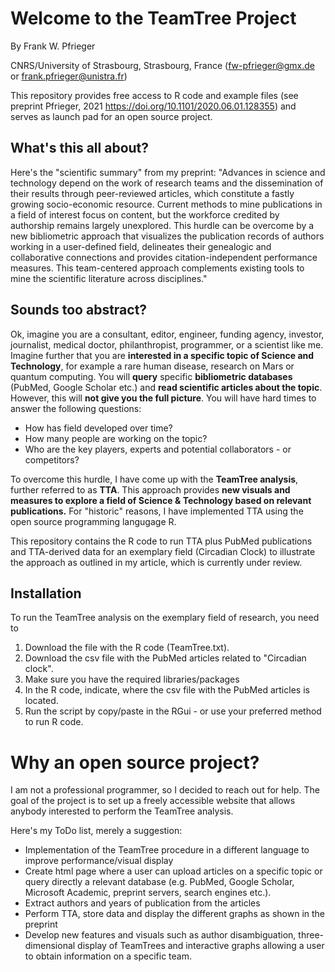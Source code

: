 # Welcome to the TeamTree Project

By Frank W. Pfrieger

CNRS/University of Strasbourg, Strasbourg, France
(fw-pfrieger@gmx.de or frank.pfrieger@unistra.fr)

This repository provides free access to R code and example files (see preprint Pfrieger, 2021 https://doi.org/10.1101/2020.06.01.128355) and serves as launch pad for an open source project.

## What's this all about?
Here's the "scientific summary" from my preprint:
"Advances in science and technology depend on the work of research teams and the dissemination of their results through peer-reviewed articles, which constitute a fastly growing socio-economic resource.
Current methods to mine publications in a field of interest focus on content, but the workforce credited by authorship remains largely unexplored.
This hurdle can be overcome by a new bibliometric approach that visualizes the publication records of authors working in a user-defined field, delineates their genealogic and collaborative connections and provides citation-independent performance measures.
This team-centered approach complements existing tools to mine the scientific literature across disciplines."

## Sounds too abstract?
Ok, imagine you are a consultant, editor, engineer, funding agency, investor, journalist, medical doctor, philanthropist, programmer, or a scientist like me.
Imagine further that you are **interested in a specific topic of Science and Technology**, for example a rare human disease, research on Mars or quantum computing.
You will **query** specific **bibliometric databases** (PubMed, Google Scholar etc.) and **read scientific articles about the topic**.
However, this will **not give you the full picture**. You will have hard times to answer the following questions:
- How has field developed over time?
- How many people are working on the topic?
- Who are the key players, experts and potential collaborators - or competitors?

To overcome this hurdle, I have come up with the **TeamTree analysis**, further referred to as **TTA**.
This approach provides **new visuals and measures to explore a field of Science & Technology based on relevant publications.**
For "historic" reasons, I have implemented TTA using the open source programming langugage R.

This repository contains the R code to run TTA plus PubMed publications and TTA-derived data for an exemplary field (Circadian Clock) to illustrate the approach as outlined in my article, which is currently under review.

## Installation
To run the TeamTree analysis on the exemplary field of research, you need to
1. Download the file with the R code (TeamTree.txt).
2. Download the csv file with the PubMed articles related to "Circadian clock".
3. Make sure you have the required libraries/packages
4. In the R code, indicate, where the csv file with the PubMed articles is located.
5. Run the script by copy/paste in the RGui - or use your preferred method to run R code.

# Why an open source project?
I am not a professional programmer, so I decided to reach out for help. The goal of the project is to set up a freely accessible website that allows anybody interested to perform the TeamTree analysis.

Here's my ToDo list, merely a suggestion:
- Implementation of the TeamTree procedure in a different language to improve performance/visual display
- Create html page where a user can upload articles on a specific topic or query directly a relevant database (e.g. PubMed, Google Scholar, Microsoft Academic, preprint servers, search engines etc.).
- Extract authors and years of publication from the articles
- Perform TTA, store data and display the different graphs as shown in the preprint
- Develop new features and visuals such as author disambiguation, three-dimensional display of TeamTrees and interactive graphs allowing a user to obtain information on a specific team.

